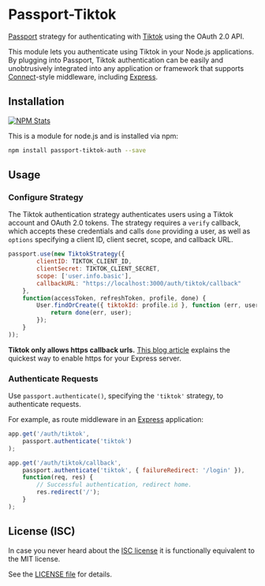 # Passport-Tiktok

[Passport](https://github.com/jaredhanson/passport) strategy for authenticating with [Tiktok](https://www.tiktok.com) using the OAuth 2.0 API.

This module lets you authenticate using Tiktok in your Node.js applications. By plugging into Passport, Tiktok authentication can be easily and unobtrusively integrated into any application or framework that supports [Connect](http://www.senchalabs.org/connect/)-style middleware, including [Express](http://expressjs.com/).

## Installation

[![NPM Stats](https://nodei.co/npm/passport-tiktok-auth.png?downloads=true)](https://npmjs.org/package/passport-tiktok-auth)

This is a module for node.js and is installed via npm:

``` bash
npm install passport-tiktok-auth --save
```

## Usage

### Configure Strategy

The Tiktok authentication strategy authenticates users using a Tiktok account and OAuth 2.0 tokens. The strategy requires a `verify` callback, which accepts these credentials and calls `done` providing a user, as well as `options` specifying a client ID, client secret, scope, and callback URL.

``` js
passport.use(new TiktokStrategy({
        clientID: TIKTOK_CLIENT_ID,
        clientSecret: TIKTOK_CLIENT_SECRET,
        scope: ['user.info.basic'],
        callbackURL: "https://localhost:3000/auth/tiktok/callback"
    },
    function(accessToken, refreshToken, profile, done) {
        User.findOrCreate({ tiktokId: profile.id }, function (err, user) {
            return done(err, user);
        });
    }
));
```

**Tiktok only allows https callback urls.** [This blog article](http://blog.mgechev.com/2014/02/19/create-https-tls-ssl-application-with-express-nodejs/) explains the quickest way to enable https for your Express server.

### Authenticate Requests

Use `passport.authenticate()`, specifying the `'tiktok'` strategy, to authenticate requests.

For example, as route middleware in an [Express](http://expressjs.com/) application:

``` js
app.get('/auth/tiktok',
    passport.authenticate('tiktok')
);

app.get('/auth/tiktok/callback', 
    passport.authenticate('tiktok', { failureRedirect: '/login' }),
    function(req, res) {
        // Successful authentication, redirect home.
        res.redirect('/');
    }
);
```

## License (ISC)

In case you never heard about the [ISC license](http://en.wikipedia.org/wiki/ISC_license) it is functionally equivalent to the MIT license.

See the [LICENSE file](LICENSE) for details.

